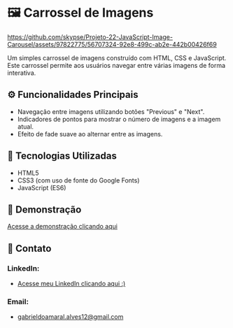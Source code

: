 # 🖼️ Carrossel de Imagens

https://github.com/skypse/Projeto-22-JavaScript-Image-Carousel/assets/97822775/56707324-92e8-499c-ab2e-442b00426f69

Um simples carrossel de imagens construído com HTML, CSS e JavaScript. Este carrossel permite aos usuários navegar entre várias imagens de forma interativa.

## ⚙️ Funcionalidades Principais

- Navegação entre imagens utilizando botões "Previous" e "Next".
- Indicadores de pontos para mostrar o número de imagens e a imagem atual.
- Efeito de fade suave ao alternar entre as imagens.

## 🚀 Tecnologias Utilizadas

- HTML5
- CSS3 (com uso de fonte do Google Fonts)
- JavaScript (ES6)

## 🔗 Demonstração

[Acesse a demonstração clicando aqui](https://skypse.github.io/Projeto-22-JavaScript-Image-Carousel/)

## 📧 Contato

### LinkedIn:
- [Acesse meu LinkedIn clicando aqui :)](https://www.linkedin.com/in/gabriel-do-amaral-alves-3a1055236/)

### Email:
- gabrieldoamaral.alves12@gmail.com
